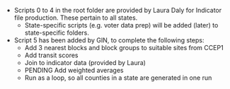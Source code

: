- Scripts 0 to 4 in the root folder are provided by Laura Daly for Indicator file production. These pertain to all states.
   - State-specific scripts (e.g. voter data prep) will be added (later) to state-specific folders.
- Script 5 has been added by GIN, to complete the following steps:
   - Add 3 nearest blocks and block groups to suitable sites from CCEP1
   - Add transit scores
   - Join to indicator data (provided by Laura)
   - PENDING Add weighted averages
   - Run as a loop, so all counties in a state are generated in one run


